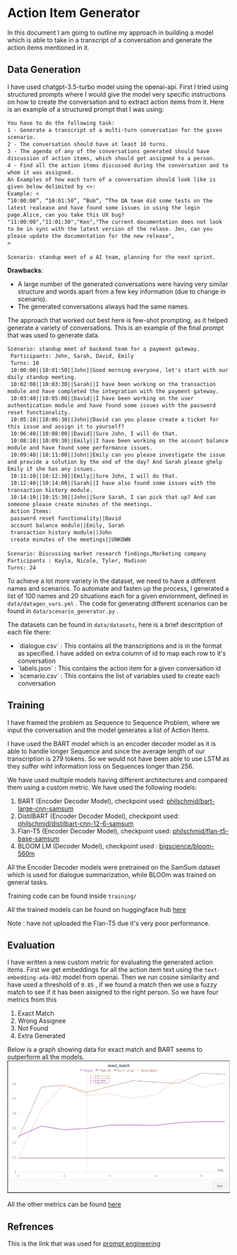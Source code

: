 # Action Item Generator

In this document I am going to outline my approach in building a model which is able to take in a transcript of a conversation and generate the action items mentioned in it.

## Data Generation

I have used chatgpt-3.5-turbo model using the openai-api. 
First I tried using structured prompts where I would give the model very specific instructions on how to create the conversation and to extract action items from it.
Here is an example of a structured prompt that I was using:
```
You have to do the following task:
1 - Generate a transcript of a multi-turn conversation for the given scenario.
2 - The conversation should have at least 10 turns.
3 - The agenda of any of the conversations generated should have discussion of action items, which should get assigned to a person.
4 - Find all the action items discussed during the conversation and to whom it was assigned.
An Examples of how each turn of a conversation should look like is given below delimited by <>:
Example: <
“10:00:00”, “10:01:50”, “Bob“, “The QA team did some tests on the latest realease and have found some issues in using the login page.Alice, can you take this UX bug? 
"11:00:00","11:01:30","Ken","The current documentation does not look to be in sync with the latest version of the relase. Jen, can you please update the documentation for the new release",
>

Scenario: standup meet of a AI team, planning for the next sprint.
```
**Drawbacks**: <ul>
<li>A large number of the generated conversations were having very similar structure and words apart from a few key information (due to change in scenario).</li>
<li>The generated conversations always had the same names.</li>
</ul>

The approach that worked out best here is few-shot prompting, as it helped generate a variety of conversations. This is an example of the final prompt that was used to generate data.
```
Scenario: standup meet of backend team for a payment gateway.
 Participants: John, Sarah, David, Emily
 Turns: 10
 10:00:00||10:01:50||John||Good morning everyone, let's start with our daily standup meeting.
 10:02:00||10:03:30||Sarah||I have been working on the transaction module and have completed the integration with the payment gateway.
 10:03:40||10:05:00||David||I have been working on the user authentication module and have found some issues with the password reset functionality.
 10:05:10||10:06:30||John||David can you please create a ticket for this issue and assign it to yourself?
 10:06:40||10:08:00||David||Sure John, I will do that.
 10:08:10||10:09:30||Emily||I have been working on the account balance module and have found some performance issues.
 10:09:40||10:11:00||John||Emily can you please investigate the issue and provide a solution by the end of the day? And Sarah please ghelp Emily if she has any issues.
 10:11:10||10:12:30||Emily||Sure John, I will do that.
 10:12:40||10:14:00||Sarah||I have also found some issues with the transaction history module.
 10:14:10||10:15:30||John||Sure Sarah, I can pick that up? And can someone please create minutes of the meetings.
 Action Items:
 password reset functionality||David
 account balance module||Emily, Sarah
 transaction history module||John
 create minutes of the meetings||UNKOWN

Scenario: Discussing market research findings,Marketing company
Participants : Kayla, Nicole, Tyler, Madison
Turns: 24
```

To achieve a lot more variety in the dataset, we need to have a different names and scenarios. To automate and fasten up the process, I generated a list of 100 names and 20 situations each for a given enviornment, defined  in `data/datagen_vars.yml` . The code for generating different scenarios can be found in `data/scenario_generator.py` .

The datasets can be found in `data/datasets`, here is a brief descritption of each file there:
<ul>
<li> `dialogue.csv` : This contains all the transcriptions and is in the format as specified. I have added on extra column of id to map each row to it's conversation</li>
<li> `labels.json` : This contains the action item for a given conversation id</li>
<li> `scenario.csv` : This contains the list of variables used to create each conversation</li>
</ul>


## Training

I have framed the problem as Sequence to Sequence Problem, where we input the conversation and the model generates a list of Action Items.

I have used the BART model which is an encoder decoder model as it is able to handle longer Sequence and since the average length of our transcription is 279 tokens. So we would not have been able to use LSTM as they suffer wiht information loss on Sequences longer than 256.

We have used multiple models having different architectures and compared them using a custom metric.
We have used the following models:
1. BART (Encoder Decoder Model), checkpoint used: [philschmid/bart-large-cnn-samsum](https://huggingface.co/philschmid/bart-large-cnn-samsum) 
2. DistilBART (Encoder Decoder Model), checkpoint used: [philschmid/distilbart-cnn-12-6-samsum](https://huggingface.co/philschmid/distilbart-cnn-12-6-samsum)
3. Flan-T5 (Encoder Decoder Model), checkpoint used: [philschmid/flan-t5-base-samsum](https://huggingface.co/philschmid/flan-t5-base-samsum)
4. BLOOM LM (Decoder Model), checkpoint used : [bigscience/bloom-560m](https://huggingface.co/bigscience/bloom-560m)

All the Encoder Decoder models were pretrained on the SamSum dataset which is used for dialogue summarization, while BLOOm was trained on general tasks.

Training code can be found inside `training/`

All the trained models can be found on huggingface hub [here](https://huggingface.co/Debal)

Note : have not uploaded the Flan-T5 due it's very poor performance.

## Evaluation
I have written a new custom metric for evaluating the generated action items.
First we get embeddings for all the action item text using the `text-embedding-ada-002` model from openai.
Then we run cosine similarity and have used a threshold of `0.85` , if we found a match then we use a fuzzy match to see if it has been assigned to the right person.
So we have four metrics from this
1. Exact Match 
2. Wrong Assignee
3. Not Found
4. Extra Generated 

Below is a graph showing data for exact match and BART seems to outperform all the models.
<img src="miscellaneous/exact_match.png"  width="600" height="300">

All the other metrics can be found [here](https://wandb.ai/debalabbas7/action-item-extractor?workspace=user-debalabbas7)
## Refrences

This is the link that was used for [prompt engineering](https://www.deeplearning.ai/short-courses/chatgpt-prompt-engineering-for-developers/)
